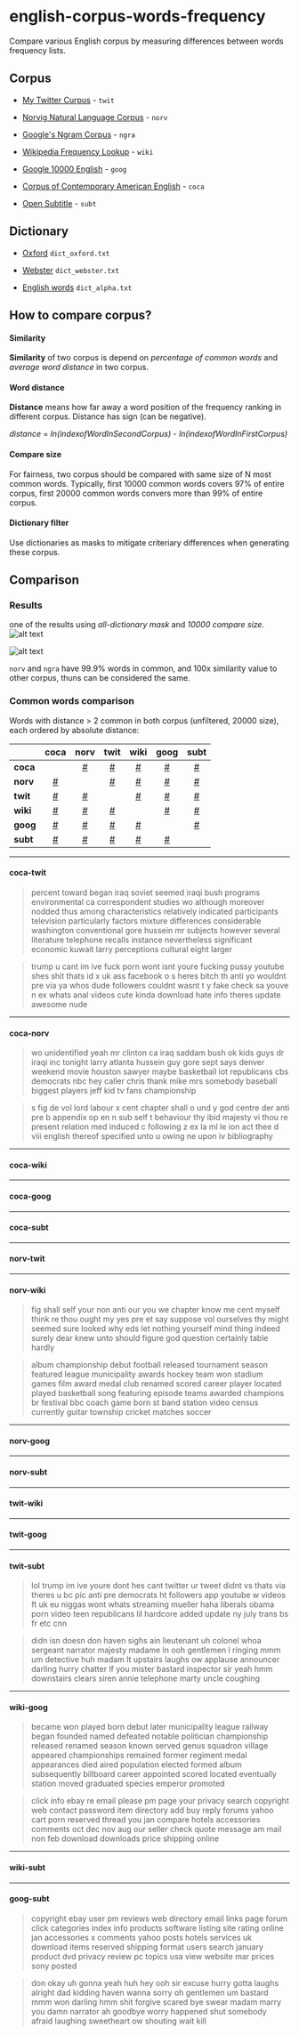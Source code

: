 # english-corpus-words-frequency
Compare various English corpus by measuring differences between words frequency lists.

## Corpus

- [My Twitter Curpus](https://github.com/xdqc/tweet-trend-everyday) - `twit`

- [Norvig Natural Language Corpus](https://github.com/colinscape/norvig-frequencies/tree/master/data) - `norv`

- [Google's Ngram Corpus](https://github.com/hackerb9/gwordlist) - `ngra`

- [Wikipedia Frequency Lookup](https://github.com/prabhakar267/wikipedia-frequency-lookup) - `wiki`

- [Google 10000 English](https://github.com/first20hours/google-10000-english) - `goog`

- [Corpus of Contemporary American English](https://github.com/oyrx/word_frequency) - `coca`

- [Open Subtitle](http://opus.nlpl.eu/index.php) - `subt`

## Dictionary

- [Oxford](https://github.com/DevangMstryls/Oxford-English-Dictionary-41K-words-) `dict_oxford.txt`

- [Webster](https://github.com/matthewreagan/WebstersEnglishDictionary) `dict_webster.txt`

- [English words](https://github.com/dwyl/english-words) `dict_alpha.txt`


## How to compare corpus?

#### Similarity

**Similarity** of two corpus is depend on *percentage of common words* and *average word distance* in two corpus.

#### Word distance

**Distance** means how far away a word position of the frequency ranking in different corpus. Distance has sign (can be negative).

*distance* = *ln(indexofWordInSecondCorpus)* - *ln(indexofWordInFirstCorpus)*


#### Compare size

For fairness, two corpus should be compared with same size of N most common words. Typically, first 10000 common words covers 97% of entire corpus, first 20000 common words convers more than 99% of entire corpus.

#### Dictionary filter

Use dictionaries as masks to mitigate criteriary differences when generating these corpus.


## Comparison

### Results

one of the results using *all-dictionary mask* and *10000 compare size*.
![alt text](https://raw.githubusercontent.com/xdqc/english-corpus-words-frequency/master/results/t-all-10000.PNG "dictinary mask=dict_all, compare size=10000")

![alt text](https://raw.githubusercontent.com/xdqc/english-corpus-words-frequency/master/results/g-all-10000.PNG "dictinary mask=dict_all, compare size=10000")

`norv` and `ngra` have 99.9% words in common, and 100x similarity value to other corpus, thuns can be considered the same.

### Common words comparison

Words with distance > 2 common in both corpus (unfiltered, 20000 size), each ordered by absolute distance:

|          | **coca**  | **norv**  | **twit**  |**wiki**| **goog**  | **subt**  |
| ---------|:-------------:|:-------------:|:-------------:|:-------------:|:-------------:|:-------------:|
| **coca** |               |[#](#coca-norv)|[#](#coca-twit)|[#](#coca-wiki)|[#](#coca-goog)|[#](#coca-subt)|
| **norv** |[#](#coca-norv)|               |[#](#norv-twit)|[#](#norv-wiki)|[#](#norv-goog)|[#](#norv-subt)|
| **twit** |[#](#coca-twit)|[#](#norv-twit)|               |[#](#twit-wiki)|[#](#twit-goog)|[#](#twit-subt)|
| **wiki** |[#](#coca-wiki)|[#](#norv-wiki)|[#](#twit-wiki)|               |[#](#wiki-goog)|[#](#wiki-subt)|
| **goog** |[#](#coca-goog)|[#](#norv-goog)|[#](#twit-goog)|[#](#wiki-goog)|               |[#](#goog-subt)|
| **subt** |[#](#coca-subt)|[#](#norv-subt)|[#](#twit-subt)|[#](#wiki-subt)|[#](#goog-subt)|               |



----
#### coca-twit

>percent
toward
began
iraq
soviet
seemed
iraqi
bush
programs
environmental
ca
correspondent
studies
wo
although
moreover
nodded
thus
among
characteristics
relatively
indicated
participants
television
particularly
factors
mixture
differences
considerable
washington
conventional
gore
hussein
mr
subjects
however
several
literature
telephone
recalls
instance
nevertheless
significant
economic
kuwait
larry
perceptions
cultural
eight
larger

>trump
u
cant
im
ive
fuck
porn
wont
isnt
youre
fucking
pussy
youtube
shes
shit
thats
id
x
uk
ass
facebook
o
s
heres
bitch
th
anti
yo
wouldnt
pre
via
ya
whos
dude
followers
couldnt
wasnt
t
y
fake
check
sa
youve
n
ex
whats
anal
videos
cute
kinda
download
hate
info
theres
update
awesome
nude


----
#### coca-norv

>wo
unidentified
yeah
mr
clinton
ca
iraq
saddam
bush
ok
kids
guys
dr
iraqi
inc
tonight
larry
atlanta
hussein
guy
gore
sept
says
denver
weekend
movie
houston
sawyer
maybe
basketball
lot
republicans
cbs
democrats
nbc
hey
caller
chris
thank
mike
mrs
somebody
baseball
biggest
players
jeff
kid
tv
fans
championship


>s
fig
de
vol
lord
labour
x
cent
chapter
shall
o
und
y
god
centre
der
anti
pre
b
appendix
op
en
n
sub
self
t
behaviour
thy
ibid
majesty
vi
thou
re
present
relation
med
induced
c
following
z
ex
la
ml
le
ion
act
thee
d
viii
english
thereof
specified
unto
u
owing
ne
upon
iv
bibliography


----
#### coca-wiki

>

>


----
#### coca-goog

>

>


----
#### coca-subt

>

>

----
#### norv-twit

>

>


----
#### norv-wiki

>fig
shall
self
your
non
anti
our
you
we
chapter
know
me
cent
myself
think
re
thou
ought
my
yes
pre
et
say
suppose
vol
ourselves
thy
might
seemed
sure
looked
why
eds
let
nothing
yourself
mind
thing
indeed
surely
dear
knew
unto
should
figure
god
question
certainly
table
hardly

>album
championship
debut
football
released
tournament
season
featured
league
municipality
awards
hockey
team
won
stadium
games
film
award
medal
club
renamed
scored
career
player
located
played
basketball
song
featuring
episode
teams
awarded
champions
br
festival
bbc
coach
game
born
st
band
station
video
census
currently
guitar
township
cricket
matches
soccer


----
#### norv-goog

>

>


----
#### norv-subt

>

>


----
#### twit-wiki

>

>


----
#### twit-goog

>

>


----
#### twit-subt

>lol
trump
im
ive
youre
dont
hes
cant
twitter
ur
tweet
didnt
vs
thats
via
theres
u
bc
pic
anti
pre
democrats
ht
followers
app
youtube
w
videos
ft
uk
eu
niggas
wont
whats
streaming
mueller
haha
liberals
obama
porn
video
teen
republicans
lil
hardcore
added
update
ny
july
trans
bs
fr
etc
cnn

>didn
isn
doesn
don
haven
sighs
ain
lieutenant
uh
colonel
whoa
sergeant
narrator
majesty
madame
ln
ooh
gentlemen
l
ringing
mmm
um
detective
huh
madam
lt
upstairs
laughs
ow
applause
announcer
darling
hurry
chatter
lf
you
mister
bastard
inspector
sir
yeah
hmm
downstairs
clears
siren
annie
telephone
marty
uncle
coughing


----
#### wiki-goog

>became
won
played
born
debut
later
municipality
league
railway
began
founded
named
defeated
notable
politician
championship
released
renamed
season
known
served
genus
squadron
village
appeared
championships
remained
former
regiment
medal
appearances
died
aired
population
elected
formed
album
subsequently
billboard
career
appointed
scored
located
eventually
station
moved
graduated
species
emperor
promoted

>click
info
ebay
re
email
please
pm
page
your
privacy
search
copyright
web
contact
password
item
directory
add
buy
reply
forums
yahoo
cart
porn
reserved
thread
you
jan
compare
hotels
accessories
comments
oct
dec
nov
aug
our
seller
check
quote
message
am
mail
non
feb
download
downloads
price
shipping
online


----
#### wiki-subt

>

>


----
#### goog-subt

>copyright
ebay
user
pm
reviews
web
directory
email
links
page
forum
click
categories
index
info
products
software
listing
site
rating
online
jan
accessories
x
comments
yahoo
posts
hotels
services
uk
download
items
reserved
shipping
format
users
search
january
product
dvd
privacy
review
pc
topics
usa
view
website
mar
prices
sony
posted

>don
okay
uh
gonna
yeah
huh
hey
ooh
sir
excuse
hurry
gotta
laughs
alright
dad
kidding
haven
wanna
sorry
oh
gentlemen
um
bastard
mmm
won
darling
hmm
shit
forgive
scared
bye
swear
madam
marry
you
damn
narrator
ah
goodbye
worry
happened
shut
somebody
afraid
laughing
sweetheart
ow
shouting
wait
kill



